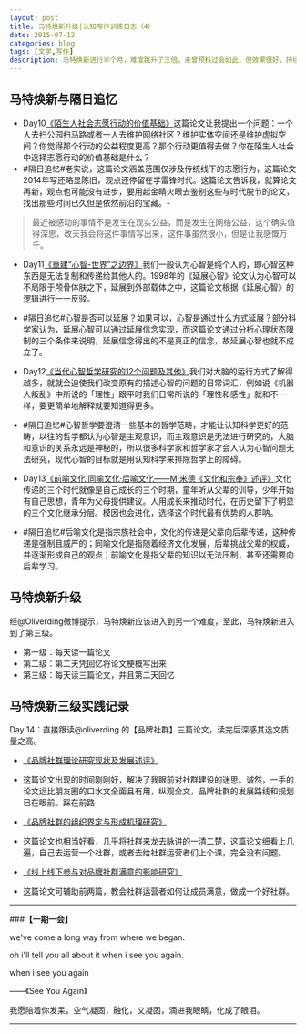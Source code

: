 ```yaml
---
layout: post
title: 马特焕新升级|认知写作训练日志（4）
date: 2015-07-12
categories: blog
tags: [文学,写作]
description: 马特焕新进行半个月，难度跳升了三倍，未曾预料过会如此，但效果很好，持续下去的效果会更好。
---
```


## 马特焕新与隔日追忆


- Day10[《陌生人社会志愿行动的价值基础》](http://www.nssd.org/articles/article_detail.aspx?id=661741243)这篇论文让我提出一个问题：一个人去扫公园扫马路或者一人去维护网络社区？维护实体空间还是维护虚拟空间？你觉得那个行动的公益程度更高？那个行动更值得去做？你在陌生人社会中选择志愿行动的价值基础是什么？
 - #隔日追忆#老实说，这篇论文涵盖范围仅涉及传统线下的志愿行为，这篇论文2014年写还略显陈旧，观点还停留在学雷锋时代。这篇论文告诉我，就算论文再新，观点也可能没有进步，要用起金睛火眼去鉴别这些与时代脱节的论文，找出那些时间已久但是依然前沿的宝藏。- 

 >最近被感动的事情不是发生在现实公益，而是发生在网络公益，这个确实值得深思，改天我会将这件事情写出来，这件事虽然很小，但是让我感慨万千。


- Day11[《重建“心智-世界”之边界》](http://www.nssd.org/articles/Article_Read.aspx?id=49585495)我们一般认为心智是纯个人的，即心智这种东西是无法复制和传递给其他人的。1998年的《延展心智》论文认为心智可以不局限于颅骨体肤之下，延展到外部载体之中，这篇论文根据《延展心智》的逻辑进行一一反驳。
 - #隔日追忆#心智是否可以延展？如果可以，心智是通过什么方式延展？部分科学家认为，延展心智可以通过延展信念实现，而这篇论文通过分析心理状态限制的三个条件来说明，延展信念得出的不是真正的信念，故延展心智也就不成立了。


- Day12[《当代心智哲学研究的12个问题及其他》](http://www.nssd.org/articles/article_detail.aspx?id=21128592)我们对大脑的运行方式了解得越多，就就会迫使我们改变原有的描述心智的问题的日常词汇，例如说《机器人叛乱》中所说的「理性」跟平时我们日常所说的「理性和感性」就和不一样，要更简单地解释就要知道得更多。
 - #隔日追忆#心智哲学要澄清一些基本的哲学范畴，才能让认知科学更好的范畴，以往的哲学都认为心智是主观意识，而主观意识是无法进行研究的，大脑和意识的关系永远是神秘的，所以很多科学家和哲学家才会人认为心智问题无法研究，现代心智的目标就是用认知科学来排除哲学上的障碍。

- Day13[《前喻文化·同喻文化·后喻文化——M·米德《文化和宗奉》述评》](http://www.nssd.org/articles/Article_Read.aspx?id=1002275992)文化传递的三个时代就像是自己成长的三个时期，童年听从父辈的训导，少年开始有自己思想，青年为父母提供建议。人用成长来推动时代，在历史留下了明显的三个文化继承分层。模因也会进化，选择这个时代最有优势的人群呐。
 -  #隔日追忆#后喻文化是指宗族社会中，文化的传递是父辈向后辈传递，这种传递是强制且威严的；同喻文化是指随着经济文化发展，后辈挑战父辈的权威，并逐渐形成自己的观点；前喻文化是指父辈的知识以无法压制，甚至还需要向后辈学习。

## 马特焕新升级

经@Oliverding微博提示，马特焕新应该进入到另一个难度，至此，马特焕新进入到了第三级。

-  第一级：每天读一篇论文
-  第二级：第二天凭回忆将论文梗概写出来
-  第三级：每天读三篇论文，并且第二天回忆

## 马特焕新三级实践记录

  Day 14：直接跟读@oliverding 的【品牌社群】三篇论文，读完后深感其选文质量之高。

- [《品牌社群理论研究现状及发展述评》](http://t.cn/RL4QAk4)
 - 这篇论文出现的时间刚刚好，解决了我眼前对社群建设的迷思。诚然，一手的论文远比朋友圈的口水文全面且有用，纵观全文，品牌社群的发展路线和规划已在眼前。踩在前路
- [《品牌社群的组织界定与形成机理研究》](http://t.cn/RL4QAky)
 - 这篇论文也相当好看，几乎将社群来龙去脉讲的一清二楚，这篇论文细看上几遍，自己去运营一个社群，或者去给社群运营者们上个课，完全没有问题。

-  [《线上线下参与对品牌社群满意的影响研究》](http://t.cn/RL4QAkU)
 -  这篇论文可辅助前两篇，教会社群运营者如何让成员满意，做成一个好社群。


---

###**【一期一会】**

we've come a long way from where we began.

oh i'll tell you all about it when i see you again.

when i see you again

——《See You Again》

我愿陪着你发呆，空气凝固，融化，又凝固，滴进我眼睛，化成了眼泪。

----





